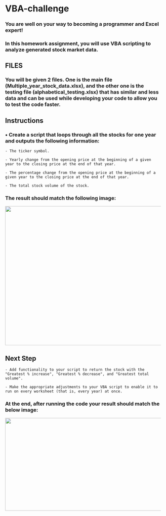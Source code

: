 # VBA-challenge

### You are well on your way to becoming a programmer and Excel expert! 
### In this homework assignment, you will use VBA scripting to analyze generated stock market data. 

## **FILES**

### You will be given 2 files. One is the main file (Multiple_year_stock_data.xlsx), and the other one is the testing file (alphabetical_testing.xlsx) that has similar and less data and can be used while developing your code to allow you to test the code faster.

## **Instructions**

###  •  	Create a script that loops through all the stocks for one year and outputs the following information:

    - The ticker symbol.
  
    - Yearly change from the opening price at the beginning of a given year to the closing price at the end of that year.
  
    - The percentage change from the opening price at the beginning of a given year to the closing price at the end of that year.
  
    - The total stock volume of the stock. 

### The result should match the following image:
<img src="https://static.bc-edx.com/data/dl-1-2/m2/lms/img/moderate_solution.jpg" width="900" height="450">
    
  ## Next Step
    - Add functionality to your script to return the stock with the "Greatest % increase", "Greatest % decrease", and "Greatest total volume".
  
    - Make the appropriate adjustments to your VBA script to enable it to run on every worksheet (that is, every year) at once.


###     At the end, after running the code your result should match the below image:

<img src="https://static.bc-edx.com/data/dl-1-2/m2/lms/img/hard_solution.jpg" width="900" height="300">
